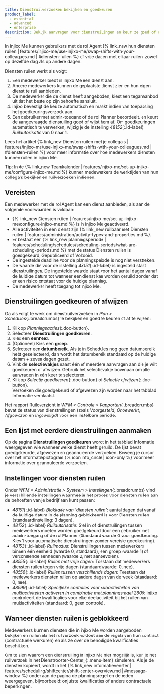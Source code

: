```yaml
---
title: Dienstruilverzoeken bekijken en goedkeuren
product_label:
  - essential
  - advanced
  - enterprise
description: Bekijk aanvragen voor dienstruilingen en keur ze goed of af, en bekijk eerdere dienstruilingen.
---
```


In injixo Me kunnen gebruikers met de rol Agent {% link_new hun diensten ruilen | features/injixo-me/use-injixo-me/swap-shifts-with-your-colleagues.md | #diensten-ruilen %} of vrije dagen met elkaar ruilen, zowel op dezelfde dag als op andere dagen.

Diensten ruilen werkt als volgt:

1. Een medewerker biedt in injixo Me een dienst aan.
2. Andere medewerkers kunnen de geplaatste dienst zien en hun eigen dienst te ruil aanbieden.
3. De medewerker die de dienst heeft aangeboden, kiest een teganaanbod uit dat het beste op zijn behoefte aansluit.
4. injixo bevestigt de keuze automatisch en maakt indien van toepassing het goedkeuringsverzoek aan.
5. Een gebruiker met admin-toegang of de rol Planner beoordeelt, en keurt de aangevraagde diensruiling goed of wijst hem af. Om goedkeuringen automatisch te verwerken, wijzig je de instelling _48152_{:.id-label} _Ruilautorisatie_ van 0 naar 1.

Lees het artikel {% link_new Diensten ruilen met je collega's | features/injixo-me/use-injixo-me/swap-shifts-with-your-colleagues.md | #diensten-ruilen %} voor meer informatie over hoe medewerkers diensten kunnen ruilen in injixo Me.

Tip: In de {% link_new Teamkalender | features/injixo-me/set-up-injixo-me/configure-injixo-me.md %} kunnen medewerkers de werktijden van hun collega's bekijken en ruilverzoeken indienen.

## Vereisten

Een medewerker met de rol Agent kan een dienst aanbieden, als aan de volgende voorwaarden is voldaan:

- {% link_new Diensten ruilen | features/injixo-me/set-up-injixo-me/configure-injixo-me.md %} is in injixo Me geactiveerd.
- Alle activiteiten in een dienst zijn {% link_new ruilbaar met Diensten ruilen | features/administration/activity-types-and-properties.md %}.
- Er bestaat een {% link_new planningsperiode | features/scheduling/schedules/scheduling-periods/what-are-scheduling-periods.md %} met de status Diensten ruilen is goedgekeurd, Gepubliceerd of Voltooid.
- De ingestelde deadline voor de planningspeiode is nog niet verstreken.
- De waarde die voor de instelling _48151_{:.id-label} is ingesteld staat dienstruilingen. De ingestelde waarde staat voor het aantal dagen vanaf de huidige datum tot wanneer een dienst kan worden geruild zonder dat er een risico ontstaat voor de huidige planning.
- De medewerker heeft toegang tot injixo Me.

## Dienstruilingen goedkeuren of afwijzen

Ga als volgt te werk om dienstruilverzoeken in _Plan > Schedules_{:.breadcrumbs} te bekijken en goed te keuren of af te wijzen:

1. Klik op _Planningsacties_{:.doc-button}.
2. Selecteer **Dienstruilingen goedkeuren**.
3. Kies een **eenheid**.
4. (Optioneel) Kies een **groep**.
5. Selecteer een **datumbereik**. Als je in Schedules nog geen datumbereik hebt geselecteerd, dan wordt het datumbereik standaard op de huidige datum + zeven dagen gezet.
6. Vink de **selectievakjes** naast één of meerdere aanvragen aan die je wilt goedkeuren of afwijzen. Gebruik het selectievakje bovenaan om alle aanvragen in één keer te selecteren.
7. Klik op _Selectie goedkeuren_{:.doc-button} of _Selectie afwijzen_{:.doc-button}.  
   Verzoeken die goedgekeurd of afgewezen zijn worden naar het tabblad Informatie verplaatst.

Het rapport Ruiloverzicht in _WFM > Controle > Rapporten_{:.breadcrumbs} bevat de status van dienstruilingen (zoals _Voorgesteld_, _Onbewerkt_, _Afgewezen_ en _Ingewilligd_) voor een instelbare periode.

## Een lijst met eerdere dienstruilingen aanmaken

Op de pagina **Dienstruilingen goedkeuren** wordt in het tabblad Informatie weergegeven wie wanneer welke dienst heeft geruild. De lijst bevat goedgekeurde, afgewezen en geannuleerde verzoeken. Beweeg je cursor over het informatiepictogram {% icon info_circle | icon-only %} voor meer informatie over geannuleerde verzoeken.

## Instellingen voor diensten ruilen

Onder _WFM > Administratie > Systeem > Instellingen_{:.breadcrumbs} vind je verschillende instellingen waarmee je het proces voor diensten ruilen aan de behoeften van je bedrijf aan kunt passen:

- _48151_{:.id-label} _Blokkade van 'diensten ruilen'_: aantal dagen dat vanaf de huidige datum in de planning geblokkeerd is voor Diensten ruilen (standaardinstelling: 3 dagen).
- _48152_{:.id-label} _Ruilautorisatie_: Stel in of dienstruilingen tussen medewerkers moeten worden goedgekeurd door een gebruiker met admin-toegang of de rol Planner (Standaardwaarde 0 voor goedkeuring. Kies 1 voor automatische dienstruilingen zonder vereiste goedkeuring).
- _48153_{:.id-label} _Ruilmodus_: Dienstruilingen tussen medewerkers binnen één eenheid (waarde 0, standaard), een groep (waarde 1) of verschillende eenheden (waarde 2, niet aanbevolen).
- _48555_{:.id-label} _Ruilen met vrije dagen_: Toestaan dat medewerkers diensten ruilen tegen vrije dagen (standaardwaarde: 0, nee).
- _48556_{:.id-label} _Ruilen tussen verschillende dagen_: Toestaan dat medewerkers diensten ruilen op andere dagen van de week (standaard: 0, nee).
- _48999_{:.id-label} _Specifieke controles voor subactiviteiten van multiactiviteiten activeren in combinatie met planningsregel 2605_: injixo controleert de kwalificaties voor elke deelactiviteit bij het ruilen van multiactiviteiten (standaard: 0, geen controle).

## Wanneer diensten ruilen is geblokkeerd

Medewerkers kunnen diensten die in injixo Me worden aangeboden bekijken en ruilen als het ruilverzoek voldoet aan de regels van hun contract (contractuele werkuren) en als ze over de benodigde kwalificaties beschikken.

Om te zien waarom een dienstruiling in injixo Me niet mogelijk is, kun je het ruilverzoek in het Dienstrooster-Center_{:.menu-item} simuleren. Als je de diensten kopieert, wordt in het {% link_new informatievenster | features/scheduling/shiftcenter/shift-center-overview.md | #message-window %} onder aan de pagina de planningsregel en de reden weergegeven, bijvoorbeeld: onjuiste kwalificaties of andere contractuele beperkingen.

